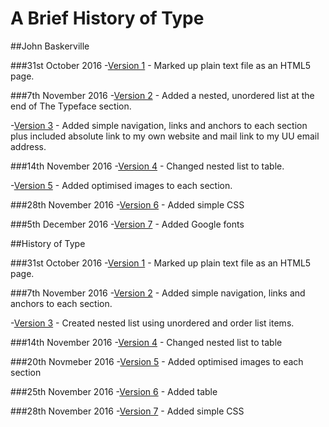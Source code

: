 A Brief History of Type
======================

##John Baskerville

###31st October 2016
-[Version 1](https://ixdcraig.github.io/brief-history-of-type/baskerville1.html) - Marked up plain text file as an HTML5 page.

###7th November 2016
-[Version 2](https://ixdcraig.github.io/brief-history-of-type/baskerville2.html) - Added a nested, unordered list at the end of The Typeface section.

-[Version 3](https://ixdcraig.github.io/brief-history-of-type/baskerville3.html) - Added simple navigation, links and anchors to each section plus included absolute link to my own website and mail link to my UU email address.

###14th November 2016
-[Version 4](https://ixdcraig.github.io/brief-history-of-type/baskerville4.html) - Changed nested list to table.

-[Version 5](https://ixdcraig.github.io/brief-history-of-type/baskerville5.html) - Added optimised images to each section.

###28th November 2016
-[Version 6](https://ixdcraig.github.io/brief-history-of-type/baskerville6.html) - Added simple CSS

###5th December 2016
-[Version 7](https://ixdcraig.github.io/brief-history-of-type/baskerville7.html) - Added Google fonts

##History of Type

###31st October 2016
-[Version 1](https://ixdcraig.github.io/brief-history-of-type/history1.html) - Marked up plain text file as an HTML5 page.

###7th November 2016
-[Version 2](https://ixdcraig.github.io/brief-history-of-type/history2.html) - Added simple navigation, links and anchors to each section.

-[Version 3](https://ixdcraig.github.io/brief-history-of-type/history3.html) - Created nested list using unordered and order list items.

###14th November 2016
-[Version 4](https://ixdcraig.github.io/brief-history-of-type/history4.html) - Changed nested list to table

###20th Novmeber 2016
-[Version 5](https://ixdcraig.github.io/brief-history-of-type/history5.html) - Added optimised images to each section

###25th November 2016
-[Version 6](https://ixdcraig.github.io/brief-history-of-type/history6.html) - Added table 

###28th November 2016
-[Version 7](https://ixdcraig.github.io/brief-history-of-type/history7.html) - Added simple CSS